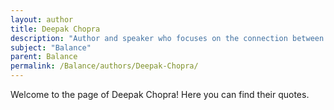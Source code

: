 ```yaml
---
layout: author
title: Deepak Chopra
description: "Author and speaker who focuses on the connection between mind and body in achieving overall balance in life through spirituality and health."
subject: "Balance"
parent: Balance
permalink: /Balance/authors/Deepak-Chopra/
---
```


Welcome to the page of Deepak Chopra! Here you can find their quotes.
